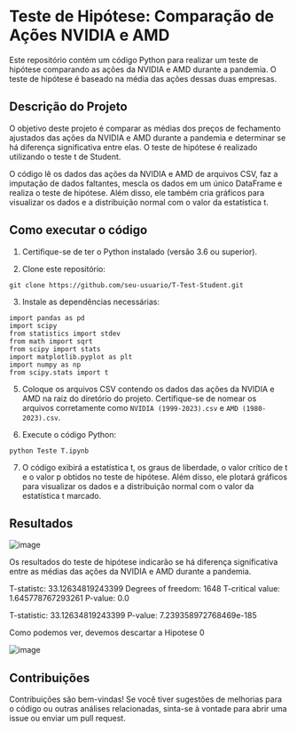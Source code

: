 # Teste de Hipótese: Comparação de Ações NVIDIA e AMD

Este repositório contém um código Python para realizar um teste de hipótese comparando as ações da NVIDIA e AMD durante a pandemia. O teste de hipótese é baseado na média das ações dessas duas empresas.

## Descrição do Projeto

O objetivo deste projeto é comparar as médias dos preços de fechamento ajustados das ações da NVIDIA e AMD durante a pandemia e determinar se há diferença significativa entre elas. O teste de hipótese é realizado utilizando o teste t de Student.

O código lê os dados das ações da NVIDIA e AMD de arquivos CSV, faz a imputação de dados faltantes, mescla os dados em um único DataFrame e realiza o teste de hipótese. Além disso, ele também cria gráficos para visualizar os dados e a distribuição normal com o valor da estatística t.

## Como executar o código

1. Certifique-se de ter o Python instalado (versão 3.6 ou superior).

2. Clone este repositório:

```
git clone https://github.com/seu-usuario/T-Test-Student.git
```

3. Instale as dependências necessárias:

```
import pandas as pd
import scipy 
from statistics import stdev 
from math import sqrt
from scipy import stats
import matplotlib.pyplot as plt
import numpy as np
from scipy.stats import t
```

5. Coloque os arquivos CSV contendo os dados das ações da NVIDIA e AMD na raiz do diretório do projeto. Certifique-se de nomear os arquivos corretamente como `NVIDIA (1999-2023).csv` e `AMD (1980-2023).csv`.

6. Execute o código Python:

```
python Teste T.ipynb

```


7. O código exibirá a estatística t, os graus de liberdade, o valor crítico de t e o valor p obtidos no teste de hipótese. Além disso, ele plotará gráficos para visualizar os dados e a distribuição normal com o valor da estatística t marcado.

## Resultados

![image](https://github.com/FilipeSCampos/T-Test-Student/assets/113521439/8299266e-67e9-40f0-8c21-efb558cb052b)

Os resultados do teste de hipótese indicarão se há diferença significativa entre as médias das ações da NVIDIA e AMD durante a pandemia.

T-statistc: 33.12634819243399
Degrees of freedom: 1648
T-critical value: 1.645778767293261
P-value: 0.0

T-statistic: 33.12634819243399
P-value: 7.239358972768469e-185

Como podemos ver, devemos descartar a Hipotese 0 

![image](https://github.com/FilipeSCampos/T-Test-Student/assets/113521439/90fbc54c-6b5a-4964-96d3-866bd860c080)


## Contribuições

Contribuições são bem-vindas! Se você tiver sugestões de melhorias para o código ou outras análises relacionadas, sinta-se à vontade para abrir uma issue ou enviar um pull request.







